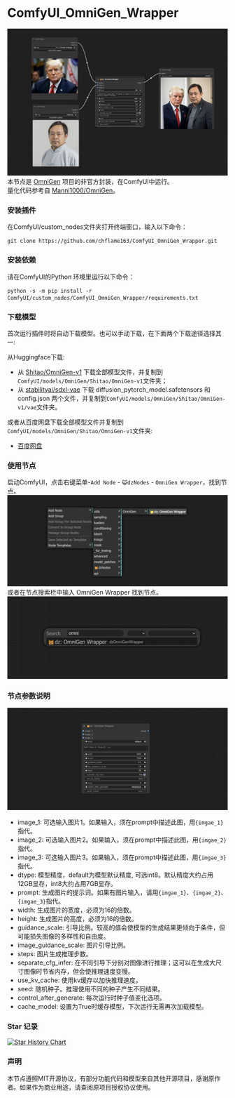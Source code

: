 # ComfyUI_OmniGen_Wrapper

![image](image/omnigen_wrapper_example.jpg)    
本节点是 [OmniGen](https://github.com/VectorSpaceLab/OmniGen) 项目的非官方封装，在ComfyUI中运行。    
量化代码参考自 [Manni1000/OmniGen](https://github.com/Manni1000/OmniGen)。

### 安装插件
在ComfyUI/custom_nodes文件夹打开终端窗口，输入以下命令：
```
git clone https://github.com/chflame163/ComfyUI_OmniGen_Wrapper.git
```

### 安装依赖
请在ComfyUI的Python 环境里运行以下命令：
```
python -s -m pip install -r ComfyUI/custom_nodes/ComfyUI_OmniGen_Wrapper/requirements.txt
```

### 下载模型
首次运行插件时将自动下载模型。也可以手动下载，在下面两个下载途径选择其一:    

从Huggingface下载:
* 从 [Shitao/OmniGen-v1](https://huggingface.co/Shitao/OmniGen-v1/tree/main) 下载全部模型文件，并复制到```ComfyUI/models/OmniGen/Shitao/OmniGen-v1```文件夹；    
* 从 [stabilityai/sdxl-vae](https://huggingface.co/stabilityai/sdxl-vae/tree/main) 下载 diffusion_pytorch_model.safetensors 和 config.json 两个文件，并复制到```ComfyUI/models/OmniGen/Shitao/OmniGen-v1/vae```文件夹。    

或者从百度网盘下载全部模型文件并复制到```ComfyUI/models/OmniGen/Shitao/OmniGen-v1```文件夹:
* [百度网盘](https://pan.baidu.com/s/1uivyo_voaZ668nT3aMLw8Q?pwd=ma06)


### 使用节点
启动ComfyUI，点击右键菜单-```Add Node``` - ```😺dzNodes``` - ```OmniGen Wrapper```，找到节点。    
![image](image/add_node.jpg)   
或者在节点搜索栏中输入 OmniGen Wrapper 找到节点。    
![image](image/search_node.jpg)

### 节点参数说明
![image](image/omnigen_wrapper_node.jpg)

* image_1: 可选输入图片1。如果输入，须在prompt中描述此图，用```{imgae_1}```指代。
* image_2: 可选输入图片2。如果输入，须在prompt中描述此图，用```{imgae_2}```指代。
* image_3: 可选输入图片3。如果输入，须在prompt中描述此图，用```{imgae_3}```指代。
* dtype: 模型精度，default为模型默认精度, 可选int8。默认精度大约占用12GB显存，int8大约占用7GB显存。
* prompt: 生成图片的提示词。如果有图片输入，请用```{imgae_1}```、```{imgae_2}```、```{imgae_3}```指代。
* width: 生成图片的宽度，必须为16的倍数。
* height: 生成图片的高度，必须为16的倍数。
* guidance_scale: 引导比例。较高的值会使模型的生成结果更倾向于条件，但可能损失图像的多样性和自由度。
* image_guidance_scale: 图片引导比例。
* steps: 图片生成推理步数。
* separate_cfg_infer: 在不同引导下分别对图像进行推理；这可以在生成大尺寸图像时节省内存，但会使推理速度变慢。
* use_kv_cache: 使用kv缓存以加快推理速度。
* seed: 随机种子。推理使用不同的种子产生不同结果。
* control_after_generate: 每次运行时种子值变化选项。
* cache_model: 设置为True时缓存模型，下次运行无需再次加载模型。

### Star 记录 

[![Star History Chart](https://api.star-history.com/svg?repos=chflame163/ComfyUI_OmniGen_Wrapper&type=Date)](https://star-history.com/#chflame163/ComfyUI_OmniGen_Wrapper&Date)

###  声明
本节点遵照MIT开源协议，有部分功能代码和模型来自其他开源项目，感谢原作者。如果作为商业用途，请查阅原项目授权协议使用。
